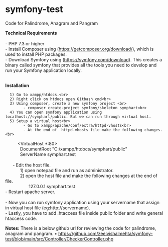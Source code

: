 # symfony-test
 Code for Palindrome, Anagram and Pangram
 
<b>Technical Requirements</b><br><br>
    - PHP 7.3 or higher<br>
    - Install Composer using (https://getcomposer.org/download/), which is used to install PHP packages.<br>
    - Download Symfony using (https://symfony.com/download). This creates a binary called symfony that provides all the tools you need to develop and run your Symfony application locally.<br><br>
    
 <b>Installation</b><br>
 
      1) Go to xampp/htdocs.<br>
      2) Right click on htdocs open Gitbash cmd<br>
      3) Using composer, create a new symfony project <br>           
            - composer create-project symfony/skeleton symphart<br> 
      4) You can open symfony application using localhost://symphart/public. But we can run through virtual host.     
      5) Setup a virtual host<br>     
            - Go to xampp/apache/conf/extra/httpd-vhosts<br>     
            - At the end of  httpd-vhosts file make the following changes.<br> 
          <VirtualHost *:80><br>
            DocumentRoot "C:/xampp/htdocs/symphart/public"<br>
            ServerName symphart.test<br>
           </VirtualHost><br>
      - Edit the host file.<br>            
            1) open notepad file and run as administrator.<br>            
            2) open the host file and make the following changes at the end of file.<br>
                   127.0.0.1 symphart.test<br>
       - Restart apache server.<br>      
       - Now you can run symfony application using your servername that assign in virtual host file (eg:http://servername).<br>
       - Lastly, you have to add .htaccess file inside public folder and write general htaccess code.
       
  <b>Notes:</b> There is a below github url for reviewing the code for palindrome, anagram and pangram.
                •	https://github.com/zeelvishalmehta/symfony-test/blob/main/src/Controller/CheckerController.php
    
